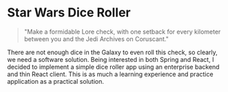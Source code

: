# Star Wars Dice Roller

> "Make a formidable Lore check, with one setback for every kilometer between you and the Jedi Archives on Coruscant."

There are not enough dice in the Galaxy to even roll this check, so clearly, we need a software solution. Being interested in both Spring and React, I decided to implement a simple dice roller app using an enterprise backend and thin React client. This is as much a learning experience and practice application as a practical solution.

